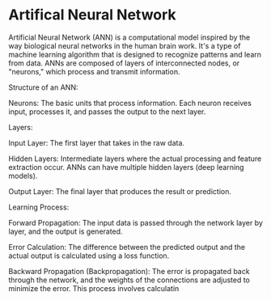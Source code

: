 # Artifical Neural Network
Artificial Neural Network (ANN) is a computational model inspired by the way biological neural networks in the human brain work. It's a type of machine learning algorithm that is designed to recognize patterns and learn from data. ANNs are composed of layers of interconnected nodes, or "neurons," which process and transmit information.

Structure of an ANN:

Neurons: The basic units that process information. Each neuron receives input, processes it, and passes the output to the next layer.

Layers:

Input Layer: The first layer that takes in the raw data.

Hidden Layers: Intermediate layers where the actual processing and feature extraction occur. ANNs can have multiple hidden layers (deep learning models).

Output Layer: The final layer that produces the result or prediction.

Learning Process:

Forward Propagation: The input data is passed through the network layer by layer, and the output is generated.

Error Calculation: The difference between the predicted output and the actual output is calculated using a loss function.

Backward Propagation (Backpropagation): The error is propagated back through the network, and the weights of the connections are adjusted to minimize the error. This process involves calculatin
